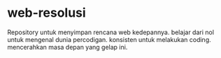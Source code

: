 # web-resolusi
Repository untuk menyimpan rencana web kedepannya.
belajar dari nol untuk mengenal dunia percodigan.
konsisten untuk melakukan coding.
mencerahkan masa depan yang gelap ini.
